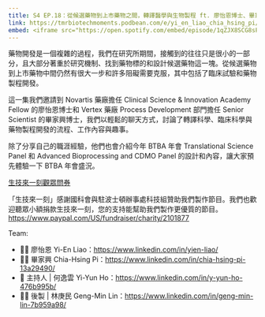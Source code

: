 ```yaml
---
title: S4 EP.18：從候選藥物到上市藥物之間，轉譯醫學與生物製程 ft. 廖怡恩博士、畢家興博士 🎧
link: https://tmrbiotechmoments.podbean.com/e/yi_en_liao_chia_hsing_pi/
embed: <iframe src="https://open.spotify.com/embed/episode/1qZJX8SCG8sPlPjoKXY0RV?utm_source=generator" width="100%" height="232" frameborder="0" allowtransparency="true" allow="encrypted-media"></iframe>
---
```


藥物開發是一個複雜的過程，我們在研究所期間，接觸到的往往只是很小的一部分，且大部分著重於研究機制、找到藥物標的和設計候選藥物這一塊。從候選藥物到上市藥物中間仍然有很大一步和許多阻礙需要克服，其中包括了臨床試驗和藥物製程開發。

這一集我們邀請到 Novartis 藥廠擔任 Clinical Science & Innovation Academy Fellow 的廖怡恩博士和 Vertex 藥廠 Process Development 部門擔任 Senior Scientist 的畢家興博士，我們以輕鬆的聊天方式，討論了轉譯科學、臨床科學與藥物製程開發的流程、工作內容與趣事。

除了分享自己的職涯經驗，他們也會介紹今年 BTBA 年會 Translational Science Panel 和 Advanced Bioprocessing and CDMO Panel 的設計和內容，讓大家預先體驗一下 BTBA 年會盛況。

[生技來一刻觀眾問券](https://forms.gle/1fNKfAGTCF2vyh8Y8)

「生技來一刻」感謝國科會與駐波士頓辦事處科技組贊助我們製作節目。我們也歡迎聽眾小額捐款生技來一刻，您的支持能幫助我們製作更優質的節目。<https://www.paypal.com/US/fundraiser/charity/2101877>

Team:

- 🧑‍💻 廖怡恩 Yi-En Liao：<https://www.linkedin.com/in/yien-liao/>
- 🧑‍💻 畢家興 Chia-Hsing Pi：<https://www.linkedin.com/in/chia-hsing-pi-13a29490/>
- 🎤 主持人 | 何逸雲 Yi-Yun Ho：<https://www.linkedin.com/in/y-yun-ho-476b995b/>
- 👩‍💻 後製 | 林庚民 Geng-Min Lin：<https://www.linkedin.com/in/geng-min-lin-7b959a98/>
